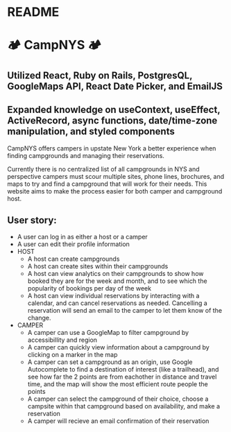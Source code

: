# README

# 🏕️ CampNYS 🏕️


## Utilized React, Ruby on Rails, PostgresQL, GoogleMaps API, React Date Picker, and EmailJS
## Expanded knowledge on useContext, useEffect, ActiveRecord, async functions, date/time-zone manipulation, and styled components

CampNYS offers campers in upstate New York a better experience when finding campgrounds and managing their reservations. 

Currently there is no centralized list of all campgrounds in NYS and perspective campers must scour multiple sites, phone lines, brochures, and maps to try and find a campground that will work for their needs. This website aims to make the process easier for both camper and campground host.

## User story:
* A user can log in as either a host or a camper
* A user can edit their profile information
* HOST
  * A host can create campgrounds
  * A host can create sites within their campgrounds
  * A host can view analytics on their campgrounds to show how booked they are for the week and month, and to see which the popularity of bookings per day of the week
  * A host can view individual reservations by interacting with a calendar, and can cancel reservations as needed. Cancelling a reservation will send an email to the camper to let them know of the change.
* CAMPER
  * A camper can use a GoogleMap to filter campground by accessibillity and region
  * A camper can quickly view information about a campground by clicking on a marker in the map
  * A camper can set a campground as an origin, use Google Autocomplete to find a destination of interest (like a trailhead), and see how far the 2 points are from eachother in distance and travel time, and the map will show the most efficient route people the points
  * A camper can select the campground of their choice, choose a campsite within that campground based on availability, and make a reservation
  * A camper will recieve an email confirmation of their reservation

